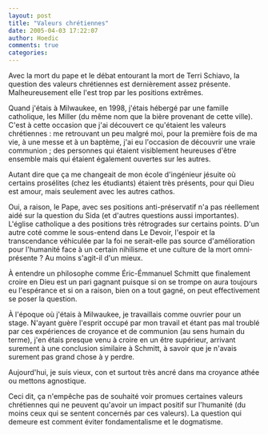```yaml
---
layout: post
title: "Valeurs chrétiennes"
date: 2005-04-03 17:22:07
author: Hoedic
comments: true
categories: 
---
```



Avec la mort du pape et le débat entourant la mort de Terri Schiavo, la question des valeurs chrétiennes est dernièrement assez présente. Malheureusement elle l'est trop par les positions extrêmes.

Quand j'étais à Milwaukee, en 1998, j'étais hébergé par une famille catholique, les Miller (du même nom que la bière provenant de cette ville). C'est à cette occasion que j'ai découvert ce qu'étaient les valeurs chrétiennes : me retrouvant un peu malgré moi, pour la première fois de ma vie, à une messe et à un baptème, j'ai eu l'occasion de découvrir une vraie communion ; des personnes qui étaient visiblement heureuses d'être ensemble mais qui étaient également ouvertes sur les autres.

Autant dire que ça me changeait de mon école d'ingénieur jésuite où certains prosélites (chez les étudiants) étaient très présents, pour qui Dieu est amour, mais seulement avec les autres cathos.

Oui,  a raison, le Pape, avec ses positions anti-préservatif n'a pas réellement aidé sur la question du Sida (et d'autres questions aussi importantes). L'église catholique a des positions très rétrogrades sur certains points. D'un autre coté comme le sous-entend  dans Le Devoir, l'espoir et la transcendance véhiculée par la foi ne serait-elle pas source d'amélioration pour l'humanité face à un certain nihilisme et une culture de la mort omni-présente ? Au moins s'agit-il d'un mieux.

À entendre un philosophe comme Éric-Émmanuel Schmitt  que finalement croire en Dieu est un pari gagnant puisque si on se trompe on aura toujours eu l'espérance et si on a raison, bien on a tout gagné, on peut effectivement se poser la question.

À l'époque où j'étais à Milwaukee, je travaillais comme ouvrier pour un stage. N'ayant guère l'esprit occupé par mon travail et étant pas mal troublé par ces expériences de croyance et de communion (au sens humain du terme), j'en étais presque venu à croire en un être supérieur, arrivant surement à une conclusion similaire à Schmitt, à savoir que je n'avais surement pas grand chose à y perdre.

Aujourd'hui, je suis vieux, con et surtout très ancré dans ma croyance athée ou mettons agnostique.

Ceci dit, ça n'empêche pas de souhaité voir promues certaines valeurs chrétiennes qui ne peuvent qu'avoir un impact positif sur l'humanité (du moins ceux qui se sentent concernés par ces valeurs). La question qui demeure est comment éviter fondamentalisme et le dogmatisme.